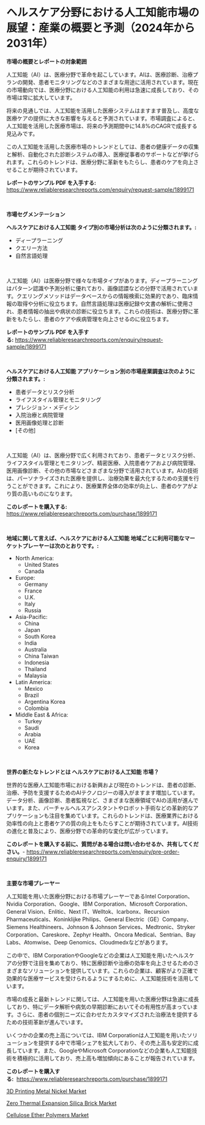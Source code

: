 <p><h1>ヘルスケア分野における人工知能市場の展望：産業の概要と予測（2024年から2031年）</h1></p><p><strong>市場の概要とレポートの対象範囲</strong></p>
<p><p>人工知能（AI）は、医療分野で革命を起こしています。AIは、医療診断、治療プランの開発、患者モニタリングなどのさまざまな用途に活用されています。現在の市場動向では、医療分野における人工知能の利用は急速に成長しており、その市場は常に拡大しています。</p><p>将来の見通しでは、人工知能を活用した医療システムはますます普及し、高度な医療ケアの提供に大きな影響を与えると予測されています。市場調査によると、人工知能を活用した医療市場は、将来の予測期間中に14.8%のCAGRで成長する見込みです。</p><p>この人工知能を活用した医療市場のトレンドとしては、患者の健康データの収集と解析、自動化された診断システムの導入、医療従事者のサポートなどが挙げられます。これらのトレンドは、医療分野に革新をもたらし、患者のケアを向上させることが期待されています。</p></p>
<p><strong>レポートのサンプル PDF を入手する:</strong> <a href="https://www.reliableresearchreports.com/enquiry/request-sample/1899171">https://www.reliableresearchreports.com/enquiry/request-sample/1899171</a></p>
<p>&nbsp;</p>
<p><strong>市場セグメンテーション</strong></p>
<p><strong>ヘルスケアにおける人工知能 タイプ別の市場分析は次のように分類されます。:</strong></p>
<p><ul><li>ディープラーニング</li><li>クエリー方法</li><li>自然言語処理</li></ul></p>
<p>&nbsp;</p>
<p><p>人工知能（AI）は医療分野で様々な市場タイプがあります。ディープラーニングはパターン認識や予測分析に優れており、画像認譞などの分野で活用されています。クエリングメソッドはデータベースからの情報検索に効果的であり、臨床情報の取得や分析に役立ちます。自然言語処理は医療記録や文書の解析に使用され、患者情報の抽出や病状の診断に役立ちます。これらの技術は、医療分野に革新をもたらし、患者のケアや疾病管理を向上させるのに役立ちます。</p></p>
<p><strong>レポートのサンプル PDF を入手する:</strong>&nbsp;<a href="https://www.reliableresearchreports.com/enquiry/request-sample/1899171">https://www.reliableresearchreports.com/enquiry/request-sample/1899171</a></p>
<p>&nbsp;</p>
<p><strong> ヘルスケアにおける人工知能 アプリケーション別の市場産業調査は次のように分類されます。:</strong></p>
<p><ul><li>患者データとリスク分析</li><li>ライフスタイル管理とモニタリング</li><li>プレシジョン・メディシン</li><li>入院治療と病院管理</li><li>医用画像処理と診断</li><li>[その他]</li></ul></p>
<p>&nbsp;</p>
<p><p>人工知能（AI）は、医療分野で広く利用されており、患者データとリスク分析、ライフスタイル管理とモニタリング、精密医療、入院患者ケアおよび病院管理、医用画像診断、その他の市場などさまざまな分野で活用されています。AIの技術は、パーソナライズされた医療を提供し、治療効果を最大化するための支援を行うことができます。これにより、医療業界全体の効率が向上し、患者のケアがより質の高いものになります。</p></p>
<p><strong>このレポートを購入する:</strong>&nbsp; <a href="https://www.reliableresearchreports.com/purchase/1899171">https://www.reliableresearchreports.com/purchase/1899171</a></p>
<p>&nbsp;</p>
<p><strong>地域に関して言えば、ヘルスケアにおける人工知能 地域ごとに利用可能なマーケットプレーヤーは次のとおりです。:</strong></p>
<p><ul>
    <li>
        North America:
        <ul>
            <li>United States</li>
            <li>Canada</li>
        </ul>
    </li>
    <li>
        Europe:
        <ul>
            <li>Germany</li>
            <li>France</li>
            <li>U.K.</li>
            <li>Italy</li>
            <li>Russia</li>
        </ul>
    </li>
    <li>
        Asia-Pacific:
        <ul>
            <li>China</li>
            <li>Japan</li>
            <li>South Korea</li>
            <li>India</li>
            <li>Australia</li>
            <li>China Taiwan</li>
            <li>Indonesia</li>
            <li>Thailand</li>
            <li>Malaysia</li>
        </ul>
    </li>
    <li>
        Latin America:
        <ul>
            <li>Mexico</li>
            <li>Brazil</li>
            <li>Argentina Korea</li>
            <li>Colombia</li>
        </ul>
    </li>
    <li>
        Middle East & Africa:
        <ul>
            <li>Turkey</li>
            <li>Saudi</li>
            <li>Arabia</li>
            <li>UAE</li>
            <li>Korea</li>
        </ul>
    </li>
    </ul></p>
<p>&nbsp;</p>
<p><strong>世界の新たなトレンドとは ヘルスケアにおける人工知能 市場？</strong></p>
<p><p>世界的な医療人工知能市場における新興および現在のトレンドは、患者の診断、治療、予防を支援するためのAIテクノロジーの導入がますます増加しています。データ分析、画像診断、患者監視など、さまざまな医療領域でAIの活用が進んでいます。また、バーチャルヘルスアシスタントやロボット手術などの革新的なアプリケーションも注目を集めています。これらのトレンドは、医療業界における効率性の向上と患者ケアの質の向上をもたらすことが期待されています。AI技術の進化と普及により、医療分野での革命的な変化が広がっています。</p></p>
<p><strong>このレポートを購入する前に、質問がある場合は問い合わせるか、共有してください。</strong>- <a href="https://www.reliableresearchreports.com/enquiry/pre-order-enquiry/1899171">https://www.reliableresearchreports.com/enquiry/pre-order-enquiry/1899171</a></p>
<p>&nbsp;</p>
<p><strong>主要な市場プレーヤー</strong></p>
<p><p>人工知能を用いた医療分野における市場プレーヤーであるIntel Corporation、Nvidia Corporation、Google、IBM Corporation、Microsoft Corporation、General Vision、Enlitic、Next IT、Welltok、Icarbonx、Recursion Pharmaceuticals、Koninklijke Philips、General Electric（GE）Company、Siemens Healthineers、Johnson & Johnson Services、Medtronic、Stryker Corporation、Careskore、Zephyr Health、Oncora Medical、Sentrian、Bay Labs、Atomwise、Deep Genomics、Cloudmedxなどがあります。</p><p>この中で、IBM CorporationやGoogleなどの企業は人工知能を用いたヘルスケアの分野で注目を集めており、特に医療診断や治療の効率を向上させるためのさまざまなソリューションを提供しています。これらの企業は、顧客がより正確で効果的な医療サービスを受けられるようにするために、人工知能技術を活用しています。</p><p>市場の成長と最新トレンドに関しては、人工知能を用いた医療分野は急速に成長しており、特にデータ解析や病気の早期診断においてその有用性が高まっています。さらに、患者の個別ニーズに合わせたカスタマイズされた治療法を提供するための技術革新が進んでいます。</p><p>いくつかの企業の売上高については、IBM Corporationは人工知能を用いたソリューションを提供する中で市場シェアを拡大しており、その売上高も安定的に成長しています。また、GoogleやMicrosoft Corporationなどの企業も人工知能技術を積極的に活用しており、売上高も増加傾向にあることが報告されています。</p></p>
<p><strong>このレポートを購入する:</strong>&nbsp;&nbsp;<a href="https://www.reliableresearchreports.com/purchase/1899171">https://www.reliableresearchreports.com/purchase/1899171</a></p>
<p><p><a href="https://github.com/pgtimber/Market-Research-Report-List-1/blob/main/3d-printing-metal-nickel-market.md">3D Printing Metal Nickel Market</a></p><p><a href="https://github.com/markusgodoy/Market-Research-Report-List-2/blob/main/zero-thermal-expansion-silica-brick-market.md">Zero Thermal Expansion Silica Brick Market</a></p><p><a href="https://github.com/arionmp/Market-Research-Report-List-2/blob/main/cellulose-ether-polymers-market.md">Cellulose Ether Polymers Market</a></p></p>